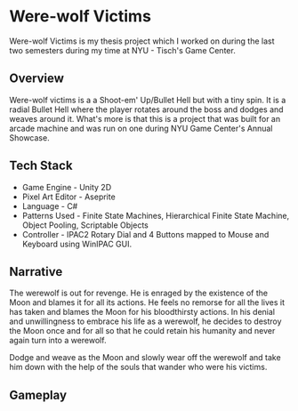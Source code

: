 # Were-wolf Victims
Were-wolf Victims is my thesis project which I worked on during the last two semesters during my time at NYU - Tisch's Game Center.

## Overview
Were-wolf victims is a a Shoot-em' Up/Bullet Hell but with a tiny spin. It is a radial Bullet Hell where the player rotates around the boss and dodges and weaves around it. What's more is that this is a project that was built for an arcade machine and was run on one during NYU Game Center's Annual Showcase.

## Tech Stack
- Game Engine - Unity 2D
- Pixel Art Editor - Aseprite
- Language - C#
- Patterns Used - Finite State Machines, Hierarchical Finite State Machine, Object Pooling, Scriptable Objects
- Controller - IPAC2 Rotary Dial and 4 Buttons mapped to Mouse and Keyboard using WinIPAC GUI.

## Narrative
The werewolf is out for revenge. He is enraged by the existence of the Moon and blames it for all its actions. He feels no remorse for all the lives it has taken and blames the Moon for his bloodthirsty actions. In his denial and unwillingness to embrace his life as a werewolf, he decides to destroy the Moon once and for all so that he could retain his humanity and never again turn into a werewolf.

Dodge and weave as the Moon and slowly wear off the werewolf and take him down with the help of the souls that wander who were his victims.
 
## Gameplay
